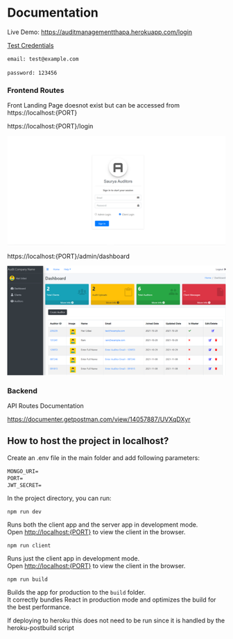# Documentation

Live Demo: https://auditmanagementthapa.herokuapp.com/login

<u>Test Credentials</u>

```
email: test@example.com

password: 123456
```

### Frontend Routes

Front Landing Page doesnot exist but can be accessed from
https://localhost:{PORT}

https://localhost:{PORT}/login

![Login Page](https://github.com/bipin0x01/AuditManagement/blob/main/Screenshots/login.PNG?raw=true)

https://localhost:{PORT}/admin/dashboard

![Dashboard Page](https://github.com/bipin0x01/AuditManagement/blob/main/Screenshots/Dashboard.PNG?raw=true)

### Backend

API Routes Documentation

https://documenter.getpostman.com/view/14057887/UVXqDXyr

## How to host the project in localhost?

Create an .env file in the main folder and add following parameters:

```
MONGO_URI=
PORT=
JWT_SECRET=
```

In the project directory, you can run:

```
npm run dev
```

Runs both the client app and the server app in development mode.<br>
Open [http://localhost:{PORT}](http://localhost:{PORT}) to view the client in the browser.

```
npm run client
```

Runs just the client app in development mode.<br>
Open [http://localhost:{PORT}](http://localhost:{PORT}) to view the client in the browser.

```
npm run build
```

Builds the app for production to the `build` folder.<br>
It correctly bundles React in production mode and optimizes the build for the best performance.

If deploying to heroku this does not need to be run since it is handled by the heroku-postbuild script<br>
